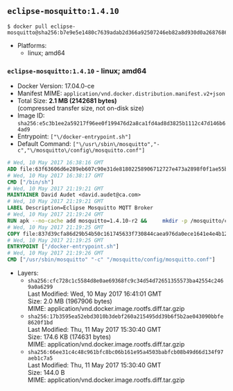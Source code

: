## `eclipse-mosquitto:1.4.10`

```console
$ docker pull eclipse-mosquitto@sha256:b7e9e5e1480c7639adab2d366a92507246eb82a8d930d0a2687686e413178ed0
```

-	Platforms:
	-	linux; amd64

### `eclipse-mosquitto:1.4.10` - linux; amd64

-	Docker Version: 17.04.0-ce
-	Manifest MIME: `application/vnd.docker.distribution.manifest.v2+json`
-	Total Size: **2.1 MB (2142681 bytes)**  
	(compressed transfer size, not on-disk size)
-	Image ID: `sha256:e5c3b1ee2a59217f96ee0f199476d2a8ca1fd4ad8d3825b1112c47d146b64ad9`
-	Entrypoint: `["\/docker-entrypoint.sh"]`
-	Default Command: `["\/usr\/sbin\/mosquitto","-c","\/mosquitto\/config\/mosquitto.conf"]`

```dockerfile
# Wed, 10 May 2017 16:38:16 GMT
ADD file:63f63606d6e289eb607c90e31de81802258906712727e473a2898f0f1ae55bb5 in / 
# Wed, 10 May 2017 16:38:17 GMT
CMD ["/bin/sh"]
# Wed, 10 May 2017 21:19:21 GMT
MAINTAINER David Audet <david.audet@ca.com>
# Wed, 10 May 2017 21:19:21 GMT
LABEL Description=Eclipse Mosquitto MQTT Broker
# Wed, 10 May 2017 21:19:24 GMT
RUN apk --no-cache add mosquitto=1.4.10-r2 &&     mkdir -p /mosquitto/config /mosquitto/data /mosquitto/log &&     cp /etc/mosquitto/mosquitto.conf /mosquitto/config &&     chown -R mosquitto:mosquitto /mosquitto
# Wed, 10 May 2017 21:19:25 GMT
COPY file:837d39cfa86d29b54b50c161745633f730844caea976da0ece1641e4e4b122aa in / 
# Wed, 10 May 2017 21:19:25 GMT
ENTRYPOINT ["/docker-entrypoint.sh"]
# Wed, 10 May 2017 21:19:26 GMT
CMD ["/usr/sbin/mosquitto" "-c" "/mosquitto/config/mosquitto.conf"]
```

-	Layers:
	-	`sha256:cfc728c1c5584d8e0ae69368fc9c34d54d72651355573ba42554c2469a0a6299`  
		Last Modified: Wed, 10 May 2017 16:41:01 GMT  
		Size: 2.0 MB (1967906 bytes)  
		MIME: application/vnd.docker.image.rootfs.diff.tar.gzip
	-	`sha256:17b3595ea52ebd3010b3debf260a215495dd39b6f5b2ae043090bbfe8620f1bd`  
		Last Modified: Thu, 11 May 2017 15:30:40 GMT  
		Size: 174.6 KB (174631 bytes)  
		MIME: application/vnd.docker.image.rootfs.diff.tar.gzip
	-	`sha256:66ee31c4c48c961bfc8bc06b161e95a4503babfcb08b49d66d134f97aeb1c7a5`  
		Last Modified: Thu, 11 May 2017 15:30:40 GMT  
		Size: 144.0 B  
		MIME: application/vnd.docker.image.rootfs.diff.tar.gzip
